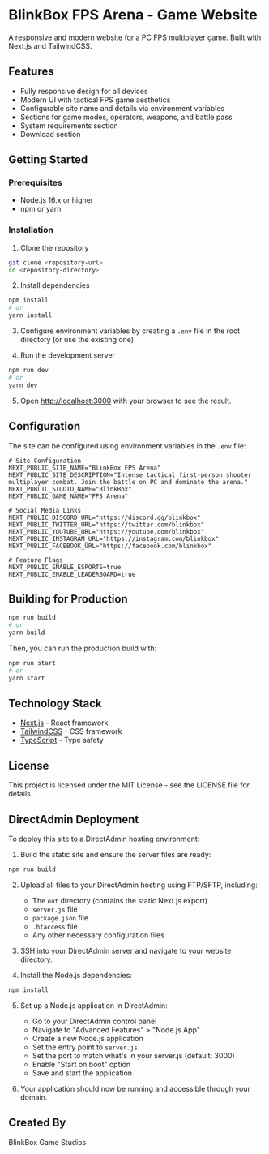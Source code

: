 # BlinkBox FPS Arena - Game Website

A responsive and modern website for a PC FPS multiplayer game. Built with Next.js and TailwindCSS.

## Features

- Fully responsive design for all devices
- Modern UI with tactical FPS game aesthetics
- Configurable site name and details via environment variables
- Sections for game modes, operators, weapons, and battle pass
- System requirements section
- Download section

## Getting Started

### Prerequisites

- Node.js 16.x or higher
- npm or yarn

### Installation

1. Clone the repository
```bash
git clone <repository-url>
cd <repository-directory>
```

2. Install dependencies
```bash
npm install
# or
yarn install
```

3. Configure environment variables by creating a `.env` file in the root directory (or use the existing one)

4. Run the development server
```bash
npm run dev
# or
yarn dev
```

5. Open [http://localhost:3000](http://localhost:3000) with your browser to see the result.

## Configuration

The site can be configured using environment variables in the `.env` file:

```
# Site Configuration
NEXT_PUBLIC_SITE_NAME="BlinkBox FPS Arena"
NEXT_PUBLIC_SITE_DESCRIPTION="Intense tactical first-person shooter multiplayer combat. Join the battle on PC and dominate the arena."
NEXT_PUBLIC_STUDIO_NAME="BlinkBox"
NEXT_PUBLIC_GAME_NAME="FPS Arena"

# Social Media Links
NEXT_PUBLIC_DISCORD_URL="https://discord.gg/blinkbox"
NEXT_PUBLIC_TWITTER_URL="https://twitter.com/blinkbox"
NEXT_PUBLIC_YOUTUBE_URL="https://youtube.com/blinkbox"
NEXT_PUBLIC_INSTAGRAM_URL="https://instagram.com/blinkbox"
NEXT_PUBLIC_FACEBOOK_URL="https://facebook.com/blinkbox"

# Feature Flags
NEXT_PUBLIC_ENABLE_ESPORTS=true
NEXT_PUBLIC_ENABLE_LEADERBOARD=true
```

## Building for Production

```bash
npm run build
# or
yarn build
```

Then, you can run the production build with:

```bash
npm run start
# or
yarn start
```

## Technology Stack

- [Next.js](https://nextjs.org/) - React framework
- [TailwindCSS](https://tailwindcss.com/) - CSS framework
- [TypeScript](https://www.typescriptlang.org/) - Type safety

## License

This project is licensed under the MIT License - see the LICENSE file for details.

## DirectAdmin Deployment

To deploy this site to a DirectAdmin hosting environment:

1. Build the static site and ensure the server files are ready:
```bash
npm run build
```

2. Upload all files to your DirectAdmin hosting using FTP/SFTP, including:
   - The `out` directory (contains the static Next.js export)
   - `server.js` file
   - `package.json` file
   - `.htaccess` file
   - Any other necessary configuration files

3. SSH into your DirectAdmin server and navigate to your website directory.

4. Install the Node.js dependencies:
```bash
npm install
```

5. Set up a Node.js application in DirectAdmin:
   - Go to your DirectAdmin control panel
   - Navigate to "Advanced Features" > "Node.js App"
   - Create a new Node.js application
   - Set the entry point to `server.js`
   - Set the port to match what's in your server.js (default: 3000)
   - Enable "Start on boot" option
   - Save and start the application

6. Your application should now be running and accessible through your domain.

## Created By

BlinkBox Game Studios
